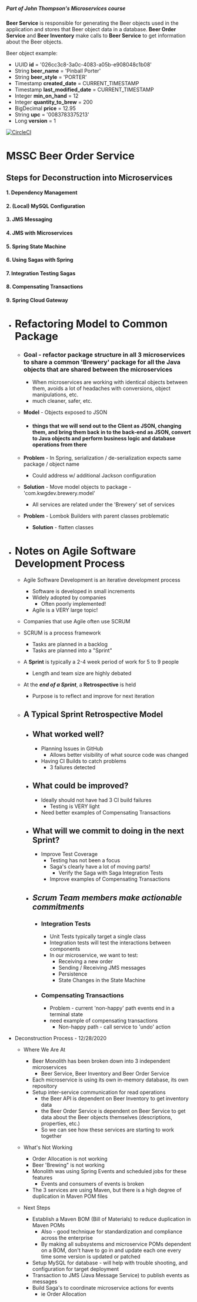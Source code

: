 ##### Part of John Thompson's Microservices course

**Beer Service** is responsible for generating the Beer objects used in the application and stores that Beer object data in a database. 
**Beer Order Service** and **Beer Inventory** make calls to **Beer Service** to get information about the Beer objects.

Beer object example:

- UUID **id** = '026cc3c8-3a0c-4083-a05b-e908048c1b08' 
- String **beer_name** = 'Pinball Porter' 
- String **beer_style** = 'PORTER' 
- Timestamp **created_date** = CURRENT_TIMESTAMP 
- Timestamp **last_modified_date** = CURRENT_TIMESTAMP 
- Integer **min_on_hand** = 12 
- Integer **quantity_to_brew** = 200 
- BigDecimal **price** = 12.95 
- String **upc** = '0083783375213' 
- Long **version** = 1


[![CircleCI](https://circleci.com/gh/kawgh1/mssc-beer-order-service.svg?style=svg)](https://circleci.com/gh/kawgh1/mssc-beer-order-service)

# MSSC Beer Order Service

## Steps for Deconstruction into  Microservices
#### 1. Dependency Management
#### 2. (Local) MySQL Configuration
#### 3. JMS Messaging
#### 4. JMS with Microservices
#### 5. Spring State Machine
#### 6. Using Sagas with Spring
#### 7. Integration Testing Sagas
#### 8. Compensating Transactions
#### 9. Spring Cloud Gateway

- # Refactoring Model to Common Package
    - ### Goal - refactor package structure in all 3 microservices to share a common 'Brewery' package for all the Java objects that are shared between the microservices
        - When microservices are working with identical objects between them, avoids a lot of headaches with conversions, object manipulations, etc.
        - much cleaner, safer, etc.
          
    - **Model** - Objects exposed to JSON 
        - #### things that we will send out to the Client as JSON, changing them, and bring them back in to the back-end as JSON, convert to Java objects and perform business logic and database operations from there
    - **Problem** - In Spring, serialization / de-serialization expects same package / object name
        - Could address w/ additional Jackson configuration
    - **Solution** - Move model objects to package - 'com.kwgdev.brewery.model'
        - All services are related under the 'Brewery' set of services
    - **Problem** - Lombok Builders with parent classes problematic
        - **Solution** - flatten classes
        
        
- # Notes on Agile Software Development Process
    - Agile Software Development is an iterative development process
        - Software is developed in small increments
        - Widely adopted by companies
            - Often poorly implemented!
        - Agile is a VERY large topic!
    - Companies that use Agile often use SCRUM
    - SCRUM is a process framework
        - Tasks are planned in a backlog
        - Tasks are planned into a "Sprint"
    - A **Sprint** is typically a 2-4 week period of work for 5 to 9 people
        - Length and team size are highly debated
    - At the ***end of a Sprint***, a **Retrospective** is held
        - Purpose is to reflect and improve for next iteration
        
    - ## A Typical Sprint Retrospective Model
        - ## What worked well?
            - Planning Issues in GitHub
                - Allows better visibility of what source code was changed
            - Having CI Builds to catch problems
                - 3 failures detected
        - ## What could be improved?
            - Ideally should not have had 3 CI build failures
                - Testing is VERY light
            - Need better examples of Compensating Transactions
        - ## What will we commit to doing in the next Sprint?
            - Improve Test Coverage
                - Testing has not been a focus
                - Saga's clearly have a lot of moving parts!
                    - Verify the Saga with Saga Integration Tests
                - Improve examples of Compensating Transactions
                
        - ## *Scrum Team members make actionable commitments*
            - ### Integration Tests
                - Unit Tests typically target a single class
                - Integration tests will test the interactions between components
                - In our microservice, we want to test:
                    - Receiving a new order
                    - Sending / Receiving JMS messages
                    - Persistence
                    - State Changes in the State Machine
                    
            - ### Compensating Transactions
                - Problem - current 'non-happy' path events end in a terminal state
                - need example of compensating transactions
                    - Non-happy path - call service to 'undo' action

- Deconstruction Process - 12/28/2020

	- Where We Are At
		- Beer Monolith has been broken down into 3 independent microservices
			- Beer Service, Beer Inventory and Beer Order Service
		- Each microservice is using its own in-memory database, its own repository
		- Setup inter-service communication for read operations
			- the Beer API is dependent on Beer Inventory to get inventory data 
			- the Beer Order Service is dependent on Beer Service to get data about the Beer objects themselves (descriptions, properties, etc.)
			- So we can see how these services are starting to work together

	- What's Not Working
		- Order Allocation is not working
		- Beer 'Brewing" is not working
		- Monolith was using Spring Events and scheduled jobs for these features
			- Events and consumers of events is broken
		- The 3 services are using Maven, but there is a high degree of duplication in Maven POM files

    - Next Steps
		- Establish a Maven BOM (Bill of Materials) to reduce duplication in Maven POMs
			- Also - good technique for standardization and compliance across the enterprise
			- By making all subsystems and microservice POMs dependent on a BOM, don't have to go in and update each one every time some version is updated or patched
		- Setup MySQL for database - will help with trouble shooting, and configuration for target deployment
		- Transaction to JMS (Java Message Service) to publish events as messages
		- Build Saga's to coordinate microservice actions for events
			- ie Order Allocation